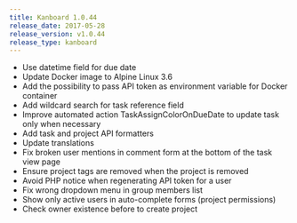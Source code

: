 ```yaml
---
title: Kanboard 1.0.44
release_date: 2017-05-28
release_version: v1.0.44
release_type: kanboard
---
```


* Use datetime field for due date
* Update Docker image to Alpine Linux 3.6
* Add the possibility to pass API token as environment variable for Docker container
* Add wildcard search for task reference field
* Improve automated action TaskAssignColorOnDueDate to update task only when necessary
* Add task and project API formatters
* Update translations
* Fix broken user mentions in comment form at the bottom of the task view page
* Ensure project tags are removed when the project is removed
* Avoid PHP notice when regenerating API token for a user
* Fix wrong dropdown menu in group members list
* Show only active users in auto-complete forms (project permissions)
* Check owner existence before to create project